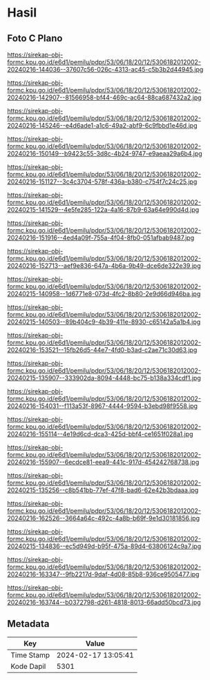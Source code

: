 # Hasil

## Foto C Plano

https://sirekap-obj-formc.kpu.go.id/e6d1/pemilu/pdpr/53/06/18/20/12/5306182012002-20240216-144036--37607c56-026c-4313-ac45-c5b3b2d44945.jpg

https://sirekap-obj-formc.kpu.go.id/e6d1/pemilu/pdpr/53/06/18/20/12/5306182012002-20240216-142907--81566958-bf44-469c-ac64-88ca687432a2.jpg

https://sirekap-obj-formc.kpu.go.id/e6d1/pemilu/pdpr/53/06/18/20/12/5306182012002-20240216-145246--e4d6ade1-a1c6-49a2-abf9-6c9fbbd1e46d.jpg

https://sirekap-obj-formc.kpu.go.id/e6d1/pemilu/pdpr/53/06/18/20/12/5306182012002-20240216-150149--b9423c55-3d8c-4b24-9747-e9aeaa29a6b4.jpg

https://sirekap-obj-formc.kpu.go.id/e6d1/pemilu/pdpr/53/06/18/20/12/5306182012002-20240216-151127--3c4c3704-578f-436a-b380-c754f7c24c25.jpg

https://sirekap-obj-formc.kpu.go.id/e6d1/pemilu/pdpr/53/06/18/20/12/5306182012002-20240215-141529--4e5fe285-122a-4a16-87b9-63a64e990d4d.jpg

https://sirekap-obj-formc.kpu.go.id/e6d1/pemilu/pdpr/53/06/18/20/12/5306182012002-20240216-151916--4ed4a09f-755a-4f04-8fb0-051afbab9487.jpg

https://sirekap-obj-formc.kpu.go.id/e6d1/pemilu/pdpr/53/06/18/20/12/5306182012002-20240216-152713--aef9e836-647a-4b6a-9b49-dce6de322e39.jpg

https://sirekap-obj-formc.kpu.go.id/e6d1/pemilu/pdpr/53/06/18/20/12/5306182012002-20240215-140958--1d6771e8-073d-4fc2-8b80-2e9d66d946ba.jpg

https://sirekap-obj-formc.kpu.go.id/e6d1/pemilu/pdpr/53/06/18/20/12/5306182012002-20240215-140503--89b404c9-4b39-411e-8930-c65142a5a1b4.jpg

https://sirekap-obj-formc.kpu.go.id/e6d1/pemilu/pdpr/53/06/18/20/12/5306182012002-20240216-153521--15fb26d5-44e7-4fd0-b3ad-c2ae71c30d63.jpg

https://sirekap-obj-formc.kpu.go.id/e6d1/pemilu/pdpr/53/06/18/20/12/5306182012002-20240215-135907--333902da-8094-4448-bc75-b138a334cdf1.jpg

https://sirekap-obj-formc.kpu.go.id/e6d1/pemilu/pdpr/53/06/18/20/12/5306182012002-20240216-154031--f113a53f-8967-4444-9594-b3ebd98f9558.jpg

https://sirekap-obj-formc.kpu.go.id/e6d1/pemilu/pdpr/53/06/18/20/12/5306182012002-20240216-155114--4e19d6cd-dca3-425d-bbf4-ce1651f028a1.jpg

https://sirekap-obj-formc.kpu.go.id/e6d1/pemilu/pdpr/53/06/18/20/12/5306182012002-20240216-155907--6ecdce81-eea9-441c-917d-454242768738.jpg

https://sirekap-obj-formc.kpu.go.id/e6d1/pemilu/pdpr/53/06/18/20/12/5306182012002-20240215-135256--c8b541bb-77ef-47f8-bad6-62e42b3bdaaa.jpg

https://sirekap-obj-formc.kpu.go.id/e6d1/pemilu/pdpr/53/06/18/20/12/5306182012002-20240216-162526--3664a64c-492c-4a8b-b69f-9e1d30181856.jpg

https://sirekap-obj-formc.kpu.go.id/e6d1/pemilu/pdpr/53/06/18/20/12/5306182012002-20240215-134836--ec5d949d-b95f-475a-89d4-63806124c9a7.jpg

https://sirekap-obj-formc.kpu.go.id/e6d1/pemilu/pdpr/53/06/18/20/12/5306182012002-20240216-163347--9fb2217d-9daf-4d08-85b8-936ce9505477.jpg

https://sirekap-obj-formc.kpu.go.id/e6d1/pemilu/pdpr/53/06/18/20/12/5306182012002-20240216-163744--b0372798-d261-4818-8013-66add50bcd73.jpg


## Metadata

| Key        | Value               |
| ---------- | ------------------- |
| Time Stamp | 2024-02-17 13:05:41 |
| Kode Dapil | 5301                |



